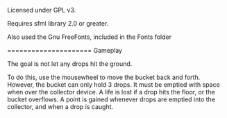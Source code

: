 Licensed under GPL v3.

Requires sfml library 2.0 or greater. 

Also used the Gnu FreeFonts, included in the Fonts folder

=====================
Gameplay

The goal is not let any drops hit the ground.

To do this, use the mousewheel to move the bucket back and forth.
However, the bucket can only hold 3 drops.
It must be emptied with space when over the collector device.
A life is lost if a drop hits the floor, or the bucket overflows.
A point is gained whenever drops are emptied into the collector, and when a drop is caught.
